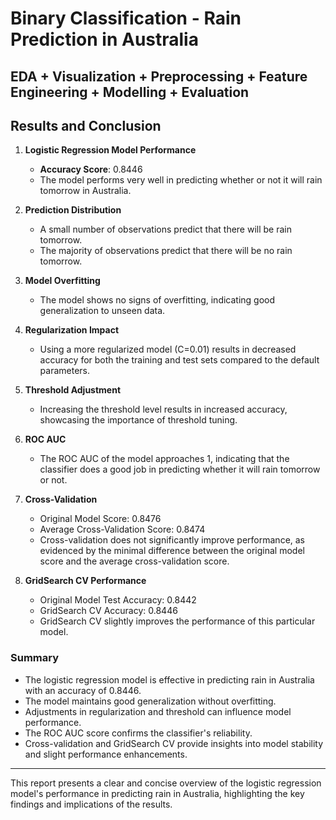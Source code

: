 # Binary Classification - Rain Prediction in Australia

## EDA + Visualization + Preprocessing + Feature Engineering + Modelling + Evaluation

## Results and Conclusion

1. **Logistic Regression Model Performance**
   - **Accuracy Score**: 0.8446
   - The model performs very well in predicting whether or not it will rain tomorrow in Australia.

2. **Prediction Distribution**
   - A small number of observations predict that there will be rain tomorrow.
   - The majority of observations predict that there will be no rain tomorrow.

3. **Model Overfitting**
   - The model shows no signs of overfitting, indicating good generalization to unseen data.

4. **Regularization Impact**
   - Using a more regularized model (C=0.01) results in decreased accuracy for both the training and test sets compared to the default parameters.

5. **Threshold Adjustment**
   - Increasing the threshold level results in increased accuracy, showcasing the importance of threshold tuning.

6. **ROC AUC**
   - The ROC AUC of the model approaches 1, indicating that the classifier does a good job in predicting whether it will rain tomorrow or not.

7. **Cross-Validation**
   - Original Model Score: 0.8476
   - Average Cross-Validation Score: 0.8474
   - Cross-validation does not significantly improve performance, as evidenced by the minimal difference between the original model score and the average cross-validation score.

8. **GridSearch CV Performance**
   - Original Model Test Accuracy: 0.8442
   - GridSearch CV Accuracy: 0.8446
   - GridSearch CV slightly improves the performance of this particular model.

### Summary
- The logistic regression model is effective in predicting rain in Australia with an accuracy of 0.8446.
- The model maintains good generalization without overfitting.
- Adjustments in regularization and threshold can influence model performance.
- The ROC AUC score confirms the classifier's reliability.
- Cross-validation and GridSearch CV provide insights into model stability and slight performance enhancements.

---

This report presents a clear and concise overview of the logistic regression model's performance in predicting rain in Australia, highlighting the key findings and implications of the results.
